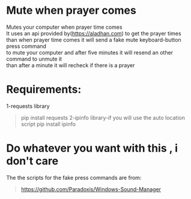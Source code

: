 # Mute when prayer comes
 Mutes your computer when prayer time comes\
 It uses an api provided by(https://aladhan.com) to get the prayer times \
 than when prayer time comes it will send a fake mute keyboard-button press command\
 to mute your computer and after five minutes it will resend an other command to unmute it\
 than after a minute it will recheck if there is a prayer
 
# Requirements:
1-requests library
>pip install requests
2-ipinfo library-if you will use the auto location script
>pip install ipinfo
# Do whatever you want with this , i don't care
 
The the scripts for the fake press commands are from:
>https://github.com/Paradoxis/Windows-Sound-Manager